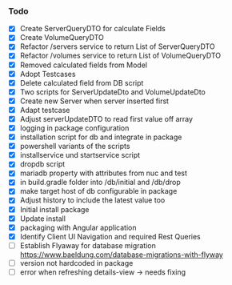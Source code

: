 ### Todo

- [x] Create ServerQueryDTO for calculate Fields
- [x] Create VolumeQueryDTO
- [x] Refactor /servers service to return List of ServerQueryDTO  
- [x] Refactor /volumes service to return List of VolumeQueryDTO  
- [x] Removed calculated fields from Model
- [x] Adopt Testcases
- [x] Delete calculated field from DB script  
- [x] Two scripts for ServerUpdateDto and VolumeUpdateDto
- [x] Create new Server when server inserted first
- [x] Adapt testcase
- [x] Adjust serverUpdateDTO to read first value off array
- [x] logging in package configuration
- [x] installation script for db and integrate in package
- [x] powershell variants of the scripts
- [x] installservice und startservice script
- [x] dropdb script
- [x] mariadb property with attributes from nuc and test
- [x] in build.gradle folder into /db/initial and /db/drop  
- [x] make target host of db configurable in package
- [x] Adjust history to include the latest value too
- [x] Initial install package
- [x] Update install
- [x] packaging with Angular application
- [x] Identify Client UI Navigation and required Rest Queries 
- [ ] Establish Flyaway for database migration  https://www.baeldung.com/database-migrations-with-flyway
- [ ] version not hardcoded in package
- [ ] error when refreshing details-view -> needs fixing   
